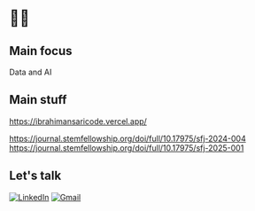 # 👨‍💻

## Main focus
Data and AI

## Main stuff
https://ibrahimansaricode.vercel.app/

https://journal.stemfellowship.org/doi/full/10.17975/sfj-2024-004
https://journal.stemfellowship.org/doi/full/10.17975/sfj-2025-001

## Let's talk
[![LinkedIn](https://img.shields.io/badge/-LinkedIn-0077B5?style=flat-square&logo=linkedin&logoColor=white)](https://www.linkedin.com/in/ibrahim-ansari-775529270/)
[![Gmail](https://img.shields.io/badge/-Gmail-D14836?style=flat-square&logo=gmail&logoColor=white)](mailto:ibrahim.ansari4161@gmail.com)

